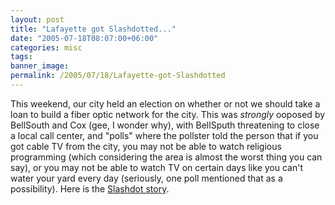 ```yaml
---
layout: post
title: "Lafayette got Slashdotted..."
date: "2005-07-18T08:07:00+06:00"
categories: misc 
tags: 
banner_image: 
permalink: /2005/07/18/Lafayette-got-Slashdotted
---
```


This weekend, our city held an election on whether or not we should take a loan to build a fiber optic network for the city. This was <i>strongly</i> ooposed by BellSouth and Cox (gee, I wonder why), with BellSputh threatening to close a local call center, and "polls" where the pollster told the person that if you got cable TV from the city, you may not be able to watch religious programming (which considering the area is almost the worst thing you can say), or you may not be able to watch TV on certain days like you can't water your yard every day (seriously, one poll mentioned that as a possibility). Here is the <a href="http://politics.slashdot.org/article.pl?sid=05/07/17/2128251&from=rss">Slashdot story</a>.